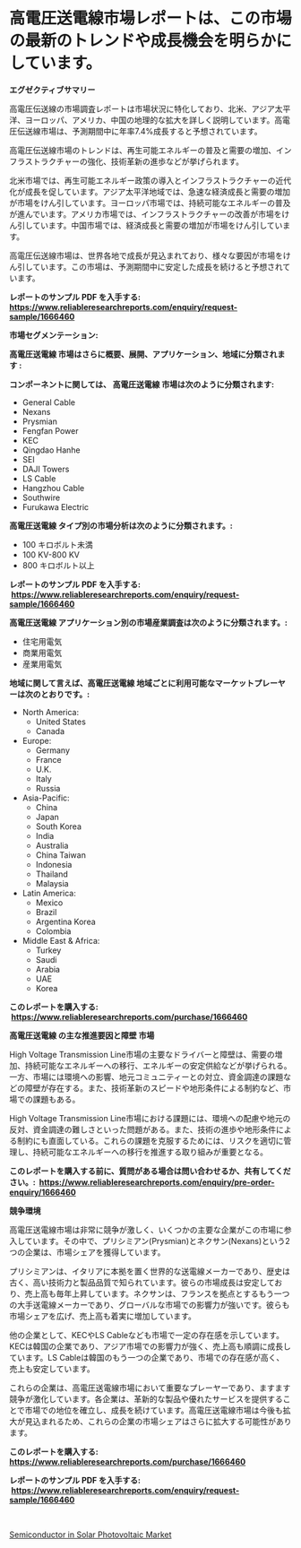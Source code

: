 <p><h1>高電圧送電線市場レポートは、この市場の最新のトレンドや成長機会を明らかにしています。</h1></p><p><strong>エグゼクティブサマリー</strong></p>
<p><p>高電圧伝送線の市場調査レポートは市場状況に特化しており、北米、アジア太平洋、ヨーロッパ、アメリカ、中国の地理的な拡大を詳しく説明しています。高電圧伝送線市場は、予測期間中に年率7.4%成長すると予想されています。</p><p>高電圧伝送線市場のトレンドは、再生可能エネルギーの普及と需要の増加、インフラストラクチャーの強化、技術革新の進歩などが挙げられます。</p><p>北米市場では、再生可能エネルギー政策の導入とインフラストラクチャーの近代化が成長を促しています。アジア太平洋地域では、急速な経済成長と需要の増加が市場をけん引しています。ヨーロッパ市場では、持続可能なエネルギーの普及が進んでいます。アメリカ市場では、インフラストラクチャーの改善が市場をけん引しています。中国市場では、経済成長と需要の増加が市場をけん引しています。</p><p>高電圧伝送線市場は、世界各地で成長が見込まれており、様々な要因が市場をけん引しています。この市場は、予測期間中に安定した成長を続けると予想されています。</p></p>
<p><strong>レポートのサンプル PDF を入手する: <a href="https://www.reliableresearchreports.com/enquiry/request-sample/1666460">https://www.reliableresearchreports.com/enquiry/request-sample/1666460</a></strong></p>
<p><strong>市場セグメンテーション:</strong></p>
<p><strong> 高電圧送電線 市場はさらに概要、展開、アプリケーション、地域に分類されます :</strong></p>
<p><strong>コンポーネントに関しては、 高電圧送電線 市場は次のように分類されます: &nbsp;</strong></p>
<p><ul><li>General Cable</li><li>Nexans</li><li>Prysmian</li><li>Fengfan Power</li><li>KEC</li><li>Qingdao Hanhe</li><li>SEI</li><li>DAJI Towers</li><li>LS Cable</li><li>Hangzhou Cable</li><li>Southwire</li><li>Furukawa Electric</li></ul></p>
<p><strong> 高電圧送電線 タイプ別の市場分析は次のように分類されます。:</strong></p>
<p><ul><li>100 キロボルト未満</li><li>100 KV-800 KV</li><li>800 キロボルト以上</li></ul></p>
<p><strong>レポートのサンプル PDF を入手する: &nbsp;<a href="https://www.reliableresearchreports.com/enquiry/request-sample/1666460">https://www.reliableresearchreports.com/enquiry/request-sample/1666460</a></strong></p>
<p><strong> 高電圧送電線 アプリケーション別の市場産業調査は次のように分類されます。:</strong></p>
<p><ul><li>住宅用電気</li><li>商業用電気</li><li>産業用電気</li></ul></p>
<p><strong>地域に関して言えば、高電圧送電線 地域ごとに利用可能なマーケットプレーヤーは次のとおりです。:</strong></p>
<p><ul>
    <li>
        North America:
        <ul>
            <li>United States</li>
            <li>Canada</li>
        </ul>
    </li>
    <li>
        Europe:
        <ul>
            <li>Germany</li>
            <li>France</li>
            <li>U.K.</li>
            <li>Italy</li>
            <li>Russia</li>
        </ul>
    </li>
    <li>
        Asia-Pacific:
        <ul>
            <li>China</li>
            <li>Japan</li>
            <li>South Korea</li>
            <li>India</li>
            <li>Australia</li>
            <li>China Taiwan</li>
            <li>Indonesia</li>
            <li>Thailand</li>
            <li>Malaysia</li>
        </ul>
    </li>
    <li>
        Latin America:
        <ul>
            <li>Mexico</li>
            <li>Brazil</li>
            <li>Argentina Korea</li>
            <li>Colombia</li>
        </ul>
    </li>
    <li>
        Middle East & Africa:
        <ul>
            <li>Turkey</li>
            <li>Saudi</li>
            <li>Arabia</li>
            <li>UAE</li>
            <li>Korea</li>
        </ul>
    </li>
    </ul></p>
<p><strong>このレポートを購入する: &nbsp;<a href="https://www.reliableresearchreports.com/purchase/1666460">https://www.reliableresearchreports.com/purchase/1666460</a></strong></p>
<p><strong>高電圧送電線 の主な推進要因と障壁 市場</strong></p>
<p><p>High Voltage Transmission Line市場の主要なドライバーと障壁は、需要の増加、持続可能なエネルギーへの移行、エネルギーの安定供給などが挙げられる。一方、市場には環境への影響、地元コミュニティーとの対立、資金調達の課題などの障壁が存在する。また、技術革新のスピードや地形条件による制約など、市場での課題もある。</p><p>High Voltage Transmission Line市場における課題には、環境への配慮や地元の反対、資金調達の難しさといった問題がある。また、技術の進歩や地形条件による制約にも直面している。これらの課題を克服するためには、リスクを適切に管理し、持続可能なエネルギーへの移行を推進する取り組みが重要となる。</p></p>
<p><strong>このレポートを購入する前に、質問がある場合は問い合わせるか、共有してください。:&nbsp; <a href="https://www.reliableresearchreports.com/enquiry/pre-order-enquiry/1666460">https://www.reliableresearchreports.com/enquiry/pre-order-enquiry/1666460</a></strong></p>
<p><strong>競争環境</strong></p>
<p><p>高電圧送電線市場は非常に競争が激しく、いくつかの主要な企業がこの市場に参入しています。その中で、プリシミアン(Prysmian)とネクサン(Nexans)という2つの企業は、市場シェアを獲得しています。</p><p>プリシミアンは、イタリアに本拠を置く世界的な送電線メーカーであり、歴史は古く、高い技術力と製品品質で知られています。彼らの市場成長は安定しており、売上高も毎年上昇しています。ネクサンは、フランスを拠点とするもう一つの大手送電線メーカーであり、グローバルな市場での影響力が強いです。彼らも市場シェアを広げ、売上高も着実に増加しています。</p><p>他の企業として、KECやLS Cableなども市場で一定の存在感を示しています。KECは韓国の企業であり、アジア市場での影響力が強く、売上高も順調に成長しています。LS Cableは韓国のもう一つの企業であり、市場での存在感が高く、売上も安定しています。</p><p>これらの企業は、高電圧送電線市場において重要なプレーヤーであり、ますます競争が激化しています。各企業は、革新的な製品や優れたサービスを提供することで市場での地位を確立し、成長を続けています。高電圧送電線市場は今後も拡大が見込まれるため、これらの企業の市場シェアはさらに拡大する可能性があります。</p></p>
<p><strong>このレポートを購入する: &nbsp; <a href="https://www.reliableresearchreports.com/purchase/1666460">https://www.reliableresearchreports.com/purchase/1666460</a></strong></p>
<p><strong>レポートのサンプル PDF を入手する: &nbsp;<a href="https://www.reliableresearchreports.com/enquiry/request-sample/1666460">https://www.reliableresearchreports.com/enquiry/request-sample/1666460</a></strong><strong></strong></p>
<p>&nbsp;</p>
<p><p><a href="https://github.com/Sinjinluong3e0awx2m195k76/Market-Research-Report-List-1/blob/main/semiconductor-in-solar-photovoltaic-market.md">Semiconductor in Solar Photovoltaic Market</a></p></p>